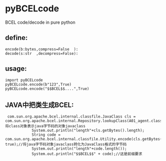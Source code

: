 # pyBCELcode
BCEL code/decode in pure python



## define:

```
encode(b:bytes,compress=False  ):
decode(s:str  ,decompress=False):
```

## usage:
```
import pyBCELcode
pyBCELcode.encode(b"123",True)
pyBCELcode.encode("$$BCEL$$....",True)

```


## JAVA中把类生成BCEL:
```
 com.sun.org.apache.bcel.internal.classfile.JavaClass cls = com.sun.org.apache.bcel.internal.Repository.lookupClass(A01_agent.class);//将class对象表示java字节码的对象javaclass
            System.out.println("length"+cls.getBytes().length);
            String code = com.sun.org.apache.bcel.internal.classfile.Utility.encode(cls.getBytes(), true);//将java字节码对象javaclass转化为JavaClass格式的字节码
            System.out.println("length"+code.length());
            System.out.println("$$BCEL$$" + code);//这是前缀要求
```
